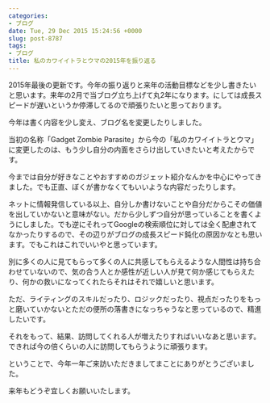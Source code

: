 ```yaml
---
categories:
- ブログ
date: Tue, 29 Dec 2015 15:24:56 +0000
slug: post-8787
tags:
- ブログ
title: 私のカワイイトラとウマの2015年を振り返る
---
```


2015年最後の更新です。今年の振り返りと来年の活動目標などを少し書きたいと思います。<!--more-->来年の2月で当ブログ立ち上げて丸2年になります。にしては成長スピードが遅いというか停滞してるので頑張りたいと思っております。

今年は書く内容を少し変え、ブログ名を変更したりしました。

当初の名称「Gadget Zombie Parasite」から今の「私のカワイイトラとウマ」に変更したのは、もう少し自分の内面をさらけ出していきたいと考えたからです。

今までは自分が好きなことやおすすめのガジェット紹介なんかを中心にやってきました。でも正直、ぼくが書かなくてもいいような内容だったりします。

ネットに情報発信している以上、自分しか書けないことや自分だからこその価値を出していかないと意味がない。だから少しずつ自分が思っていることを書くようにしました。でも逆にそれってGoogleの検索順位に対しては全く配慮されてなかったりするので、その辺りがブログの成長スピード鈍化の原因かなとも思います。でもこれはこれでいいやと思っています。

別に多くの人に見てもらって多くの人に共感してもらえるような人間性は持ち合わせていないので、気の合う人とか感性が近しい人が見て何か感じてもらえたり、何かの救いになってくれたらそれはそれで嬉しいと思います。

ただ、ライティングのスキルだったり、ロジックだったり、視点だったりをもっと磨いていかないとただの便所の落書きになっちゃうなと思っているので、精進したいです。

それをもって、結果、訪問してくれる人が増えたりすればいいなあと思います。できれば今の倍くらいの人に訪問してもらうように頑張ります。


ということで、今年一年ご来訪いただきましてまことにありがとうございました。

来年もどうぞ宜しくお願いいたします。